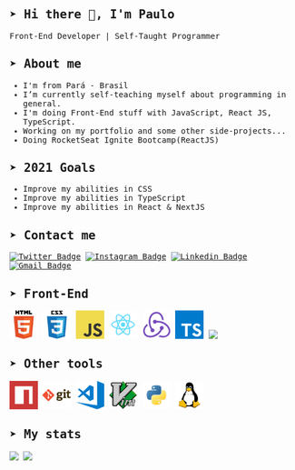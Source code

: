 <samp>

## ➤ Hi there 👋, I'm Paulo

Front-End Developer | Self-Taught Programmer

## ➤ About me 

- I'm from Pará - Brasil
- I’m currently self-teaching myself about programming in general.
- I'm doing Front-End stuff with JavaScript, React JS, TypeScript.
- Working on my portfolio and some other side-projects...
- Doing RocketSeat Ignite Bootcamp(ReactJS)

## ➤ 2021 Goals
- Improve my abilities in CSS
- Improve my abilities in TypeScript
- Improve my abilities in React & NextJS

## ➤ Contact me

[![Twitter Badge](https://img.shields.io/badge/-@paulo-555555?style=flat-square&labelColor=555555&logo=twitter&logoColor=white&link=https://twitter.com/p_vcent)](https://twitter.com/p_vcent)
[![Instagram Badge](https://img.shields.io/badge/-@paulo-555555?style=flat-square&labelColor=555555&logo=instagram&logoColor=white&link=https://instagram.com/p_vcent)](https://instagram.com/p_vcent) 
[![Linkedin Badge](https://img.shields.io/badge/-Paulo%20Vicente-555555?style=flat-square&logo=Linkedin&logoColor=white&link=https://www.linkedin.com/in/paulo-vicente-6abab0198/)](https://www.linkedin.com/in/paulo-vicente-6abab0198/) 
[![Gmail Badge](https://img.shields.io/badge/-vcente82.com-555555?style=flat-square&logo=Gmail&logoColor=white&link=mailto:vcente82@gmail.com)](mailto:vcente82@gmail.com)


## ➤ Front-End

<code><img height="50" src="https://raw.githubusercontent.com/github/explore/80688e429a7d4ef2fca1e82350fe8e3517d3494d/topics/html/html.png"></code>
<code><img height="50" src="https://raw.githubusercontent.com/github/explore/80688e429a7d4ef2fca1e82350fe8e3517d3494d/topics/css/css.png"></code>
<code><img height="50" src="https://raw.githubusercontent.com/github/explore/80688e429a7d4ef2fca1e82350fe8e3517d3494d/topics/javascript/javascript.png"></code>
<code><img height="50" src="https://raw.githubusercontent.com/github/explore/80688e429a7d4ef2fca1e82350fe8e3517d3494d/topics/react/react.png"></code>
<code><img height="50" src="https://raw.githubusercontent.com/github/explore/80688e429a7d4ef2fca1e82350fe8e3517d3494d/topics/redux/redux.png"></code>
<code><img height="50" src="https://raw.githubusercontent.com/github/explore/80688e429a7d4ef2fca1e82350fe8e3517d3494d/topics/typescript/typescript.png"></code>
<code><img height="50" src="https://styled-components.com/logo.png"></code>

## ➤ Other tools

<code><img height="50" src="https://raw.githubusercontent.com/github/explore/80688e429a7d4ef2fca1e82350fe8e3517d3494d/topics/npm/npm.png"></code>
<code><img height="50" src="https://raw.githubusercontent.com/github/explore/80688e429a7d4ef2fca1e82350fe8e3517d3494d/topics/git/git.png"></code>
<code><img height="50" src="https://raw.githubusercontent.com/github/explore/80688e429a7d4ef2fca1e82350fe8e3517d3494d/topics/visual-studio-code/visual-studio-code.png"></code>
<code><img height="50" src="https://raw.githubusercontent.com/github/explore/80688e429a7d4ef2fca1e82350fe8e3517d3494d/topics/vim/vim.png"></code>
<code><img height="50" src="https://raw.githubusercontent.com/github/explore/80688e429a7d4ef2fca1e82350fe8e3517d3494d/topics/python/python.png"></code>
<code><img height="50" src="https://raw.githubusercontent.com/github/explore/80688e429a7d4ef2fca1e82350fe8e3517d3494d/topics/linux/linux.png"></code>


## ➤ My stats


<img height="180em" src="https://github-readme-stats.vercel.app/api?username=0xb0b1&hide=issues&show_icons=true&count_private=true&show_icons=true&include_all_commits=true&theme=dracula" />
<img height="180em" src="https://github-readme-stats.vercel.app/api/top-langs/?username=0xb0b1&langs_count=9&layout=compact&hiden=HASKELL,PYTHON&text_colorFFFFFF)](https://github.com/0xb0b1/github-readme-stats&theme=dracula "/>
